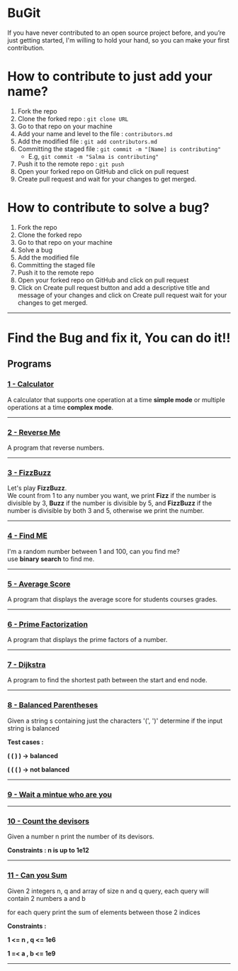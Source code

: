 # BuGit

If you have never contributed to an open source project before, and you’re just getting started, I'm willing to hold your hand, so you can make your first contribution.

# How to contribute to just add your name?

1. Fork the repo
2. Clone the forked repo : `git clone URL`
3. Go to that repo on your machine
5. Add your name and level to the file : `contributors.md`
6. Add the modified file : `git add contributors.md`
6. Committing the staged file : `git commit -m "[Name] is contributing"`
    - E.g, `git commit -m "Salma is contributing"`
7. Push it to the remote repo : `git push`
8. Open your forked repo on GitHub and click on pull request
9. Create pull request and wait for your changes to get merged.

# How to contribute to solve a bug?

1. Fork the repo
2. Clone the forked repo 
3. Go to that repo on your machine
5. Solve a bug
6. Add the modified file
6. Committing the staged file 
7. Push it to the remote repo
8. Open your forked repo on GitHub and click on pull request
9. Click on Create pull request button and add a descriptive title and message of your changes and click on Create pull request wait for your changes to get merged.

-----------------------------------------------------

# Find the Bug and fix it, You can do it!!

## Programs

### [1 - Calculator](1-Calculator.cpp)

A calculator that supports one operation at a time **simple mode** or multiple operations at a time **complex mode**.
________________________________________________________________________________________________________________________

### [2 - Reverse Me](2-Reverse%20Me.cpp) 

A program that reverse numbers.
________________________________________________________________________________________________________________________

### [3 - FizzBuzz](3-FizzBuzz%20Challenge.cpp) 

Let's play **FizzBuzz**.\
We count from 1 to any number you want, we print **Fizz** if the number is divisible by 3, **Buzz** if the number is divisible by 5, and **FizzBuzz** if the number is divisible by both 3 and 5, otherwise we print the number.
________________________________________________________________________________________________________________________

### [4 - Find ME](4-Find%20Me.cpp)

I'm a random number between 1 and 100, can you find me?\
use **binary search** to find me.
________________________________________________________________________________________________________________________

### [5 - Average Score](5-Average%20Score.cpp) 

A program that displays the average score for students courses grades.
________________________________________________________________________________________________________________________

### [6 - Prime Factorization](6-Prime%20Factorization.cpp) 

A program that displays the prime factors of a number.
________________________________________________________________________________________________________________________

### [7 - Dijkstra](7-Dijkstra.cpp)

A program to find the shortest path between the start and end node.
________________________________________________________________________________________________________________________

### [8 - Balanced Parentheses](8-Balanced%20Parentheses.cpp) 

Given a string s containing just the characters '(', ')' determine if the input string is balanced

**Test cases :**

**( ( ) ) -> balanced**

**( ( ( ) -> not balanced**            
________________________________________________________________________________________________________________________

### [9 - Wait a mintue who are you](9-Wait%20a%20mintue%20who%20are%20you.cpp)

________________________________________________________________________________________________________________________

### [10 - Count the devisors](10-Count%20the%20devisors.cpp) 

Given a number n print the number of its devisors. 

**Constraints : n is up to 1e12**
________________________________________________________________________________________________________________________

### [11 - Can you Sum](11-Can%20you%20sum.cpp) 

Given 2 integers n, q and array of size n and q query, each query will contain 2 numbers a and b 

for each query print the sum of elements between those 2 indices

**Constraints :** 

**1 <= n , q <= 1e6**

**1 =< a , b <= 1e9**
________________________________________________________________________________________________________________________